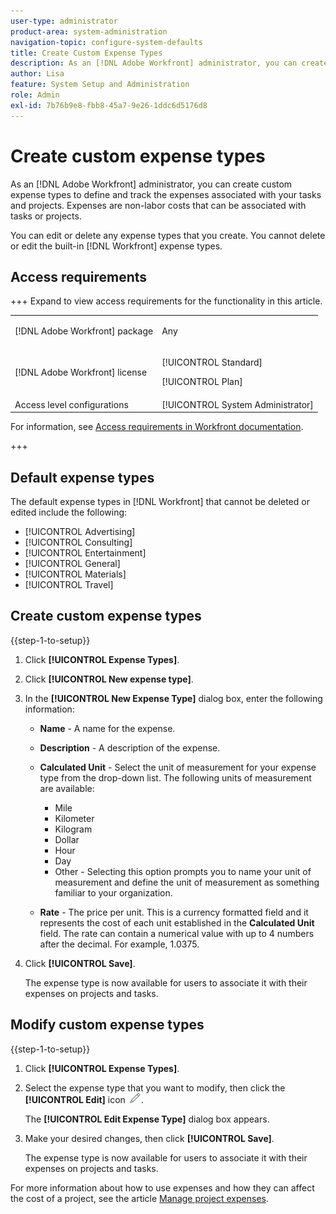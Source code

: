 ```yaml
---
user-type: administrator
product-area: system-administration
navigation-topic: configure-system-defaults
title: Create Custom Expense Types
description: As an [!DNL Adobe Workfront] administrator, you can create custom expense types to define and track the expenses associated with your tasks and projects. Expenses are non-labor costs that can be associated with tasks or projects.
author: Lisa
feature: System Setup and Administration
role: Admin
exl-id: 7b76b9e8-fbb8-45a7-9e26-1ddc6d5176d8
---
```

# Create custom expense types

<!--**DON'T DELETE, DRAFT OR HIDE THIS ARTICLE. IT IS LINKED TO THE PRODUCT THROUGH THE CONTEXT SENSITIVE HELP LINKS.-->

As an [!DNL Adobe Workfront] administrator, you can create custom expense types to define and track the expenses associated with your tasks and projects. Expenses are non-labor costs that can be associated with tasks or projects.

You can edit or delete any expense types that you create. You cannot delete or edit the built-in [!DNL Workfront] expense types.

## Access requirements

+++ Expand to view access requirements for the functionality in this article.

<table style="table-layout:auto"> 
 <col> 
 <col> 
 <tbody> 
  <tr> 
   <td>[!DNL Adobe Workfront] package</td> 
   <td><p>Any</p></td> 
  </tr> 
  <tr> 
   <td>[!DNL Adobe Workfront] license</td> 
   <td><p>[!UICONTROL Standard]</p>
       <p>[!UICONTROL Plan]</p></td>
  </tr> 
  <tr> 
   <td>Access level configurations</td> 
   <td>[!UICONTROL System Administrator]</td> 
  </tr> 
 </tbody> 
</table>

For information, see [Access requirements in Workfront documentation](/help/quicksilver/administration-and-setup/add-users/access-levels-and-object-permissions/access-level-requirements-in-documentation.md).

+++

## Default expense types

The default expense types in [!DNL Workfront] that cannot be deleted or edited include the following:

* [!UICONTROL Advertising]
* [!UICONTROL Consulting]
* [!UICONTROL Entertainment]
* [!UICONTROL General]
* [!UICONTROL Materials]
* [!UICONTROL Travel]

## Create custom expense types

{{step-1-to-setup}}

1. Click **[!UICONTROL Expense Types]**.
1. Click **[!UICONTROL New expense type]**.
1. In the **[!UICONTROL New Expense Type]** dialog box, enter the following information:

   * **Name** - A name for the expense.
   * **Description** - A description of the expense.
   * **Calculated Unit** - Select the unit of measurement for your expense type from the drop-down list. The following units of measurement are available:
      
      * Mile
      * Kilometer
      * Kilogram
      * Dollar
      * Hour
      * Day
      * Other - Selecting this option prompts you to name your unit of measurement and define the unit of measurement as something familiar to your organization.

   * **Rate** - The price per unit. This is a currency formatted field and it represents the cost of each unit established in the **Calculated Unit** field. The rate can contain a numerical value with up to 4 numbers after the decimal. For example, 1.0375.

1. Click **[!UICONTROL Save]**.
   
   The expense type is now available for users to associate it with their expenses on projects and tasks.

## Modify custom expense types

{{step-1-to-setup}}

1. Click **[!UICONTROL Expense Types]**.
1. Select the expense type that you want to modify, then click the **[!UICONTROL Edit]** icon ![Edit icon](assets/edit-icon.png).

   The **[!UICONTROL Edit Expense Type]** dialog box appears.

1. Make your desired changes, then click **[!UICONTROL Save]**.
   
   The expense type is now available for users to associate it with their expenses on projects and tasks.

For more information about how to use expenses and how they can affect the cost of a project, see the article [Manage project expenses](../../../manage-work/projects/project-finances/manage-project-expenses.md).
